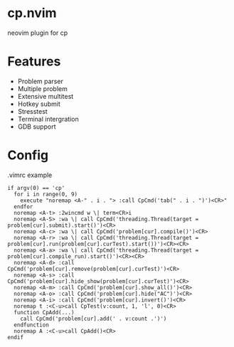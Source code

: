 # cp.nvim

neovim plugin for cp

# Features

- Problem parser
- Multiple problem
- Extensive multitest
- Hotkey submit
- Stresstest
- Terminal intergration
- GDB support

# Config

.vimrc example

```vim
if argv(0) == 'cp'
  for i in range(0, 9)
    execute "noremap <A-" . i . "> :call CpCmd('tab(" . i . ")')<CR>"
  endfor
  noremap <A-t> :2wincmd w \| term<CR>i
  noremap <A-S> :wa \| call CpCmd('threading.Thread(target = problem[cur].submit).start()')<CR>
  noremap <A-c> :wa \| call CpCmd('problem[cur].compile()')<CR>
  noremap <A-r> :wa \| call CpCmd('threading.Thread(target = problem[cur].run(problem[cur].curTest).start())')<CR><CR>
  noremap <A-a> :wa \| call CpCmd('threading.Thread(target = problem[cur].compile_run).start()')<CR><CR>
  noremap <A-d> :call CpCmd('problem[cur].remove(problem[cur].curTest)')<CR>
  noremap <A-s> :call CpCmd('problem[cur].hide_show(problem[cur].curTest)')<CR>
  noremap <A-m> :call CpCmd('problem[cur].show_all()')<CR>
  noremap <A-o> :call CpCmd('problem[cur].hide("AC")')<CR>
  noremap <A-i> :call CpCmd('problem[cur].invert()')<CR>
  noremap t :<C-u>call CpTest(v:count, 1, 'l', 0)<CR>
  function CpAdd(...)
    call CpCmd('problem[cur].add(' . v:count .')')
  endfunction
  noremap A :<C-u>call CpAdd()<CR>
endif
```
